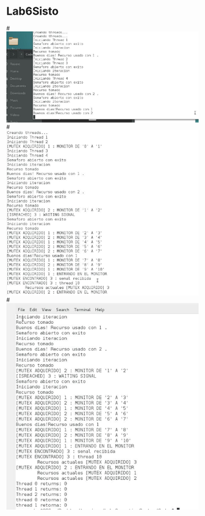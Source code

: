 # Lab6Sisto
#![alt text](https://github.com/LEPPEDIAZ/Lab6Sisto/blob/master/imagenesdebitacoragenerada/bitacora1.JPG)
#![alt text](https://github.com/LEPPEDIAZ/Lab6Sisto/blob/master/imagenesdebitacoragenerada/bitacora2.JPG)
#![alt text](https://github.com/LEPPEDIAZ/Lab6Sisto/blob/master/imagenesdebitacoragenerada/bitacora3.JPG)
